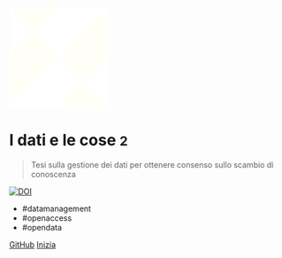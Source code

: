 ![logo](assets/icons/lc_logo.svg)

# I dati e le cose <small>2</small>

> Tesi sulla gestione dei dati per ottenere consenso sullo scambio di conoscenza

[![DOI](https://zenodo.org/badge/DOI/10.5281/zenodo.4694568.svg)](https://doi.org/10.5281/zenodo.4694568)

- #datamanagement
- #openaccess
- #opendata

[GitHub](https://github.com/DATAPORNme/fiducia)
[Inizia](/README.md)
